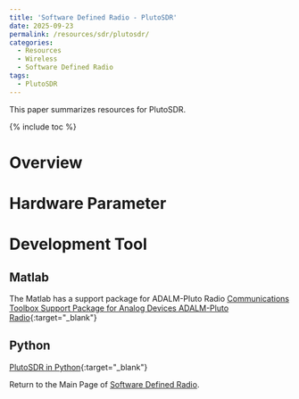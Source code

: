```yaml
---
title: 'Software Defined Radio - PlutoSDR'
date: 2025-09-23
permalink: /resources/sdr/plutosdr/
categories:
  - Resources
  - Wireless  
  - Software Defined Radio
tags: 
  - PlutoSDR
---
```


This paper summarizes resources for PlutoSDR.

{% include toc %}

# Overview

# Hardware Parameter

# Development Tool

## Matlab
The Matlab has a support package for ADALM-Pluto Radio [Communications Toolbox Support Package for Analog Devices ADALM-Pluto Radio](https://uk.mathworks.com/help/comm/plutoradio.html){:target="_blank"}

## Python
[PlutoSDR in Python](https://pysdr.org/content/pluto.html){:target="_blank"}


Return to the Main Page of [Software Defined Radio](/resources/sdr/).